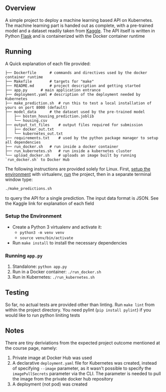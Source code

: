 
## Overview

A simple project to deploy a machine learning based API on Kubernetes. The machine learning part is handed out as complete, with a pre-trained model and a dataset readily taken from [Kaggle](https://www.kaggle.com/c/boston-housing). The API itself is written in Python [Flask](https://flask.palletsprojects.com/) and is containerized with the Docker container runtime

## Running
A Quick explanation of each file provided:

```
├── Dockerfile		# commands and directives used by the docker container runtime
├── Makefile		# targets for "make"
├── README.md		# project description and getting started
├── app.py		# main application entrance
├── deployment.yaml	# description of the deployment needed by Kubernetes
├── make_prediction.sh	# run this to test a local installation of yours on port 8000 (default)
├── model_data		# the dataset used by the pre-trained model
│   ├── boston_housing_prediction.joblib
│   └── housing.csv
├── output_txt_files	# output files required for submission
│   ├── docker_out.txt
│   └── kubernetes_out.txt
├── requirements.txt	# used by the python package manager to setup all dependencies
├── run_docker.sh	# run inside a docker container
├── run_kubernetes.sh	# run inside a kubernetes cluster
└── upload_docker.sh	# uploads an image built by running `run_docker.sh` to Docker Hub
```

The following instructions are provided solely for Linux. First, [setup the environment](#setup-the-environment) with virtualenv, [run](#running-apppy) the project, then in a separate terminal window type:
```bash
./make_predictions.sh
```
to query the API for a single prediction. The input data format is JSON. See the Kaggle link for explanation of each field

### Setup the Environment

* Create a Python 3 virtualenv and activate it:
	* `python3 -m venv venv`
	* `source venv/bin/activate`
* Run `make install` to install the necessary dependencies

### Running `app.py`

1. Standalone:  `python app.py`
2. Run in a Docker container:  `./run_docker.sh`
3. Run in Kubernetes:  `./run_kubernetes.sh`

## Testing
So far, no actual tests are provided other than linting. Run `make lint` from within the project directory. You need pylint (`pip install pylint`) if you would like to run python liniting tests

## Notes
There are tiny deriviations from the expected project outcome mentioned at the course page, namely:
1. Private image at Docker Hub was used
2. A declarative `deployment.yaml` file for Kubernetes was created, instead of specifying `--image` parameter, as it wasn't possible to specify the `imagePullSecrets` parameter via the CLI. The parameter is needed to pull the image from the private docker hub repository
3. A deployment (not pod) was created
